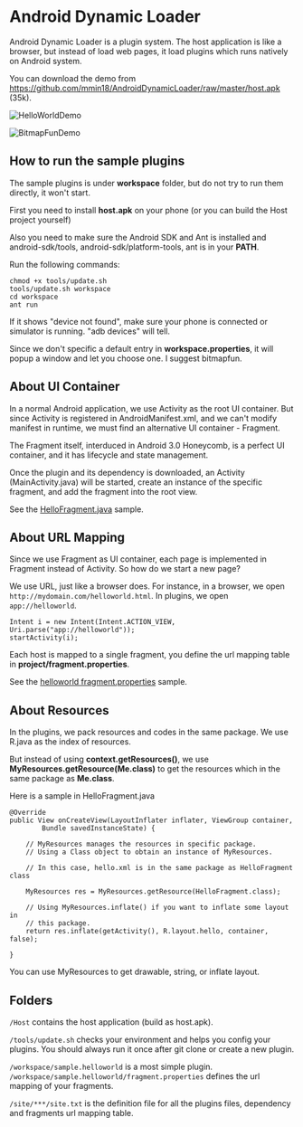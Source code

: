 # Android Dynamic Loader

Android Dynamic Loader is a plugin system. The host application is like a browser, but instead of load web pages, it load plugins which runs natively on Android system.

You can download the demo from <https://github.com/mmin18/AndroidDynamicLoader/raw/master/host.apk> (35k).

![HelloWorldDemo](https://raw.github.com/mmin18/AndroidDynamicLoader/master/HelloWorldDemo.png)

![BitmapFunDemo](https://raw.github.com/mmin18/AndroidDynamicLoader/master/BitmapFunDemo.png)

## How to run the sample plugins

The sample plugins is under **workspace** folder, but do not try to run them directly, it won't start.

First you need to install **host.apk** on your phone (or you can build the Host project yourself)

Also you need to make sure the Android SDK and Ant is installed and android-sdk/tools, android-sdk/platform-tools, ant is in your **PATH**.

Run the following commands:

	chmod +x tools/update.sh
	tools/update.sh workspace
	cd workspace
	ant run

If it shows "device not found", make sure your phone is connected or simulator is running. "adb devices" will tell.

Since we don't specific a default entry in **workspace.properties**, it will popup a window and let you choose one. I suggest bitmapfun.

## About UI Container

In a normal Android application, we use Activity as the root UI container. But since Activity is registered in AndroidManifest.xml, and we can't modify manifest in runtime, we must find an alternative UI container - Fragment.

The Fragment itself, interduced in Android 3.0 Honeycomb, is a perfect UI container, and it has lifecycle and state management.

Once the plugin and its dependency is downloaded, an Activity (MainActivity.java) will be started, create an instance of the specific fragment, and add the fragment into the root view.

See the [HelloFragment.java](https://github.com/mmin18/AndroidDynamicLoader/blob/master/workspace/sample.helloworld/src/sample/helloworld/HelloFragment.java) sample.

## About URL Mapping

Since we use Fragment as UI container, each page is implemented in Fragment instead of Activity. So how do we start a new page?

We use URL, just like a browser does. For instance, in a browser, we open `http://mydomain.com/helloworld.html`. In plugins, we open `app://helloworld`.

	Intent i = new Intent(Intent.ACTION_VIEW, Uri.parse("app://helloworld"));
	startActivity(i);

Each host is mapped to a single fragment, you define the url mapping table in **project/fragment.properties**.

See the [helloworld fragment.properties](https://github.com/mmin18/AndroidDynamicLoader/blob/master/workspace/sample.helloworld/fragment.properties) sample.

## About Resources

In the plugins, we pack resources and codes in the same package. We use R.java as the index of resources.

But instead of using **context.getResources()**, we use **MyResources.getResource(Me.class)** to get the resources which in the same package as **Me.class**.

Here is a sample in HelloFragment.java

	@Override
	public View onCreateView(LayoutInflater inflater, ViewGroup container,
			Bundle savedInstanceState) {

		// MyResources manages the resources in specific package.
		// Using a Class object to obtain an instance of MyResources.

		// In this case, hello.xml is in the same package as HelloFragment class

		MyResources res = MyResources.getResource(HelloFragment.class);

		// Using MyResources.inflate() if you want to inflate some layout in
		// this package.
		return res.inflate(getActivity(), R.layout.hello, container, false);

	}

You can use MyResources to get drawable, string, or inflate layout.

## Folders

`/Host` contains the host application (build as host.apk).

`/tools/update.sh` checks your environment and helps you config your plugins. You should always run it once after git clone or create a new plugin.

`/workspace/sample.helloworld` is a most simple plugin.
`/workspace/sample.helloworld/fragment.properties` defines the url mapping of your fragments.

`/site/***/site.txt` is the definition file for all the plugins files, dependency and fragments url mapping table.

